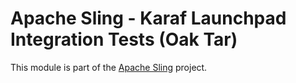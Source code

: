 # Apache Sling - Karaf Launchpad Integration Tests (Oak Tar)

This module is part of the [Apache Sling](https://sling.apache.org) project.
